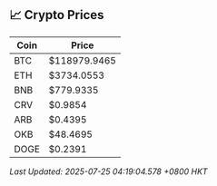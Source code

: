 ## 📈 Crypto Prices

| Coin | Price |
| ---- | ----- |
| BTC | $118979.9465 |
| ETH | $3734.0553 |
| BNB | $779.9335 |
| CRV | $0.9854 |
| ARB | $0.4395 |
| OKB | $48.4695 |
| DOGE | $0.2391 |

_Last Updated: 2025-07-25 04:19:04.578 +0800 HKT_